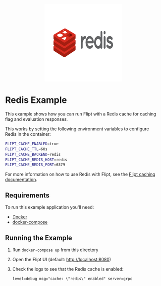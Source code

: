 <p align="center">
    <img src="../../logos/redis.svg" alt="Redis" width=250 height=250 />
</p>

# Redis Example

This example shows how you can run Flipt with a Redis cache for caching flag and evaluation responses.

This works by setting the following environment variables to configure Redis in the container:

```bash
FLIPT_CACHE_ENABLED=true
FLIPT_CACHE_TTL=60s
FLIPT_CACHE_BACKEND=redis
FLIPT_CACHE_REDIS_HOST=redis
FLIPT_CACHE_REDIS_PORT=6379
```

For more information on how to use Redis with Flipt, see the [Flipt caching documentation](https://flipt.io/docs/configuration#caching).

## Requirements

To run this example application you'll need:

* [Docker](https://docs.docker.com/install/)
* [docker-compose](https://docs.docker.com/compose/install/)

## Running the Example

1. Run `docker-compose up` from this directory
1. Open the Flipt UI (default: [http://localhost:8080](http://localhost:8080))
1. Check the logs to see that the Redis cache is enabled:

    ```console
    level=debug msg="cache: \"redis\" enabled" server=grpc
    ```
